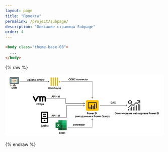 ```yaml
---
layout: page
title: "Проекты"
permalink: /project/subpage/
description: "Описание страницы Subpage"
order: 4
---
```


```html
<body class="theme-base-08">
  ...
</body>
```

{% raw %}<div class="project-image-wrapper">
  <img src="/public/dashboard.jpg" 
       alt="Дашборд ресурсов компании"
       class="project-image"
       loading="lazy">
</div>{% endraw %}